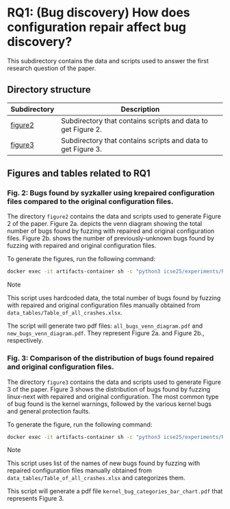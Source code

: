 # RQ1: (Bug discovery) How does configuration repair affect bug discovery?
This subdirectory contains the data and scripts used to answer the first research
question of the paper.

## Directory structure
|Subdirectory|Description|
|----|----|
|[figure2](figure2)|Subdirectory that contains scripts and data to get Figure 2.|
|[figure3](figure3)|Subdirectory that contains scripts and data to get Figure 3.|

## Figures and tables related to RQ1
### Fig. 2: Bugs found by syzkaller using krepaired configuration files compared to the original configuration files.
The directory `figure2` contains the data and scripts used to generate Figure 2
of the paper.
Figure 2a. depicts the venn diagram showing the total number of bugs found by
fuzzing with repaired and original configuration files.
Figure 2b. shows the number of previously-unknown bugs found by fuzzing with
repaired and original configuration files.

To generate the figures, run the following command:
```bash
docker exec -it artifacts-container sh -c "python3 icse25/experiments/RQ1/figure2/venn_diagram.py"; docker cp artifacts-container:/home/apprunner/all_bugs_venn_diagram.pdf ./all_bugs_venn_diagram.pdf; docker cp artifacts-container:/home/apprunner/new_bugs_venn_diagram.pdf ./new_bugs_venn_diagram.pdf; open ./all_bugs_venn_diagram.pdf; open ./new_bugs_venn_diagram.pdf;
```
> [!NOTE]
> This script uses hardcoded data, the total number of bugs found by fuzzing
with repaired and original configuration files manually obtained from `data_tables/Table_of_all_crashes.xlsx`.

The script will generate two pdf files: `all_bugs_venn_diagram.pdf` and `new_bugs_venn_diagram.pdf`.
They represent Figure 2a. and Figure 2b., respectively.

### Fig. 3: Comparison of the distribution of bugs found repaired and original configuration files.
The directory `figure3` contains the data and scripts used to generate Figure 3
of the paper.
Figure 3 shows the distribution of bugs found by fuzzing linux-next with repaired and
original configuration.
The most common type of bug found is the kernel warnings, followed by the
various kernel bugs and general protection faults.

To generate the figure, run the following command:
```bash
docker exec -it artifacts-container sh -c "python3 icse25/experiments/RQ1/figure3/categorize_bugs_bar_chart.py"; docker cp artifacts-container:/home/apprunner/kernel_bug_categories_bar_chart.pdf ./kernel_bug_categories_bar_chart.pdf; open ./kernel_bug_categories_bar_chart.pdf;
```
> [!NOTE]
> This script uses list of the names of new bugs found by fuzzing with repaired
configuration files manually obtained from `data_tables/Table_of_all_crashes.xlsx` and
categorizes them.

This script will generate a pdf file `kernel_bug_categories_bar_chart.pdf` that
represents Figure 3.
